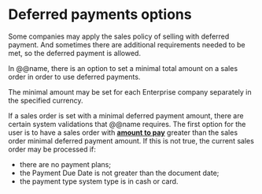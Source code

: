 # Deferred payments options
 
Some companies may apply the sales policy of selling with deferred payment. And sometimes there are additional requirements needed to be met, so the deferred payment is allowed.
 
In @@name, there is an option to set a minimal total amount on a sales order in order to use deferred payments.
 
The minimal amount may be set for each Enterprise company separately in the specified currency.
 
If a sales order is set with a minimal deferred payment amount, there are certain system validations that @@name requires. 
The first option for the user is to have a sales order with **[amount to pay](https://docs.erp.net/tech/modules/crm/sales/sales-concepts/amount-to-pay.html)** greater than the sales order minimal deferred payment 
amount. If this is not true, the current sales order may be processed if:

- there are no payment plans;
- the Payment Due Date is not greater than the document date;
- the payment type system type is in cash or card.
